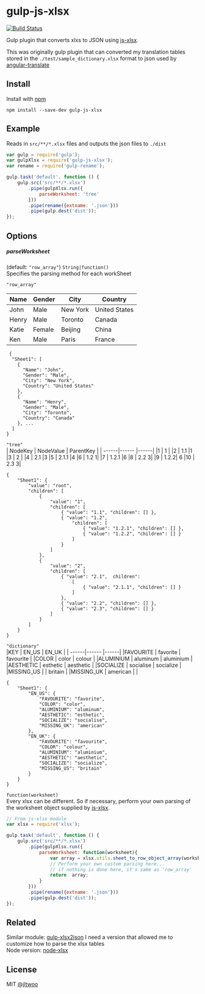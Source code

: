 # gulp-js-xlsx

[![Build Status](https://travis-ci.org/DataGarage/gulp-xlsx2json.png?branch=master)](https://travis-ci.org/DataGarage/gulp-xlsx2json)

Gulp plugin that converts xlxs to JSON using [js-xlsx](https://github.com/SheetJS/js-xlsx).

This was originally gulp plugin that can converted my translation tables stored in the 
`./test/sample_dictionary.xlsx` format to json used by [angular-translate](https://github.com/angular-translate/angular-translate)

## Install

Install with [npm](https://npmjs.org/package/gulp-js-xlsx)

```
npm install --save-dev gulp-js-xlsx
```


## Example
Reads in `src/**/*.xlsx` files and outputs the json files to `./dist`
```js
var gulp = require('gulp');
var gulpXlsx = require('gulp-js-xlsx');
var rename = require('gulp-rename');

gulp.task('default', function () {
	gulp.src('src/**/*.xlsx')
		.pipe(gulpXlsx.run({
			parseWorksheet: 'tree'
		}))
		.pipe(rename({extname: '.json'}))
		.pipe(gulp.dest('dist'));
});
```


## Options
##### parseWorksheet
(default: `"row_array"`) `String|function()`  
Specifies the parsing method for each workSheet  

`"row_array"`  
			
| Name	|	Gender|	City |	Country |
| ------|------ |------| -----|
| John	|	Male  |	New  York |	United States |
| Henry	|	Male  |	Toronto |	Canada |
| Katie	|	Female|	Beijing |	China |
| Ken	  |	Male  |	Paris |	France |
```
 {
  "Sheet1": [
    {
      "Name": "John",
      "Gender": "Male",
      "City": "New York",
      "Country": "United States"
    },
    {
      "Name": "Henry",
      "Gender": "Male",
      "City": "Toronto",
      "Country": "Canada"
    }, ...
  ]
}
```

`"tree"`  
| NodeKey	|	NodeValue |	ParentKey |
| ------|------ |------|
|1 |	1	|
|2 |	1.1	|1
|3 |	2	|
|4 |	2.1	|3
|5 |	2.1.1	|4
|6 |	1.2	1|
|7 |	1.2.1	|6
|8 |	2.2	3|
|9 |	1.2.2|	6
|10 |	2.3	3|

```
{
	"Sheet1": {
		"value": "root",
		"children": [
			{
				"value": "1",
				"children": [
					{ "value": "1.1", "children": [] },
					{ "value": "1.2",
						"children": [
							{ "value": "1.2.1", "children": [] },
							{ "value": "1.2.2", "children": [] }
						]
					}
				]
			},
			{
				"value": "2", 
				"children": [
					{ "value": "2.1",  children": 
						[
							{ "value": "2.1.1", "children": [] }
						]
					},
					{ "value": "2.2", "children": [] },
					{ "value": "2.3", "children": [] }
				]
			}
		]
	}
}
```

`"dictionary"`  
|KEY |	EN_US  | EN_UK |
| ------|------ |------|
|FAVOURITE |	favorite |	favourite |
|COLOR |	color |	colour |
|ALUMINIUM |	aluminum |	aluminium |
|AESTHETIC |	esthetic |	aesthetic |
|SOCIALIZE |	socialise |	socialize |
|MISSING_US |	|	britain  |
|MISSING_UK |	american |	 |  
```
{
	"Sheet1": {
		"EN_US": {
			"FAVOURITE": "favorite",
			"COLOR": "color",
			"ALUMINIUM": "aluminum",
			"AESTHETIC": "esthetic",
			"SOCIALIZE": "socialise",
			"MISSING_UK": "american"
		},
		"EN_UK": {
			"FAVOURITE": "favourite",
			"COLOR": "colour",
			"ALUMINIUM": "aluminium",
			"AESTHETIC": "aesthetic",
			"SOCIALIZE": "socialize",
			"MISSING_US": "britain"
		}
	}
}
```

`function(worksheet)`  
Every xlsx can be different. So if necessary, perform your own parsing of the worksheet object supplied by [js-xlsx](https://github.com/SheetJS/js-xlsx).

```js
// From js-xlsx module
var xlsx = require('xlsx');

gulp.task('default', function () {
	gulp.src('src/**/*.xlsx')
		.pipe(gulpXlsx.run({
			parseWorksheet: function(worksheet){
				var array = xlsx.utils.sheet_to_row_object_array(worksheet);
				// Perform your own custom parsing here...  
				// if nothing is done here, it's same as 'row_array'
				return 	array;
			}
		}))
		.pipe(rename({extname: '.json'}))
		.pipe(gulp.dest('dist'));
});
```



## Related

Similar module: [gulp-xlsx2json](https://github.com/tcarlsen/gulp-xlsx2json) I need a version that allowed me to customize how to parse the xlsx tables  
Node version: [node-xlsx](https://github.com/mgcrea/node-xlsx)

## License

MIT [@jltwoo](http://github.com/jltwoo)
